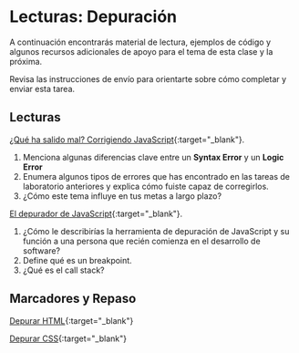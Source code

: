 ﻿# Lecturas: Depuración

A continuación encontrarás material de lectura, ejemplos de código y algunos recursos adicionales de apoyo para el tema de esta clase y la próxima.

Revisa las instrucciones de envío para orientarte sobre cómo completar y enviar esta tarea.

## Lecturas

[¿Qué ha salido mal? Corrigiendo JavaScript](https://developer.mozilla.org/es/docs/Learn/JavaScript/First_steps/What_went_wrong){:target="_blank"}.

1. Menciona algunas diferencias clave entre un **Syntax Error** y un **Logic Error**
1. Enumera algunos tipos de errores que has encontrado en las tareas de laboratorio anteriores y explica cómo fuiste capaz de corregirlos.
1. ¿Cómo este tema influye en tus metas a largo plazo?

[El depurador de JavaScript](https://developer.mozilla.org/es/docs/Learn/Common_questions/What_are_browser_developer_tools#the_javascript_debugger){:target="_blank"}.

1. ¿Cómo le describirías la herramienta de depuración de JavaScript y su función a una persona que recién comienza en el desarrollo de software?
1. Define qué es un breakpoint.
1. ¿Qué es el call stack?

## Marcadores y Repaso

[Depurar HTML](https://developer.mozilla.org/es/docs/Learn/HTML/Introduction_to_HTML/Debugging_HTML){:target="_blank"}

[Depurar CSS](https://developer.mozilla.org/es/docs/Learn/CSS/Building_blocks/Debugging_CSS){:target="_blank"}

<!--
## Recursos adicionales

### Videos
 -->
